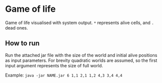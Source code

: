 # Game of life

Game of life visualised with system output. 
`*` represents alive cells, and `.` dead ones.

## How to run
Run the attached jar file with the size of the world and initial alive positions as input parameters.
For brevity quadratic worlds are assumed, so the first input argument represents the size of full world. 
 
Example: 
`java -jar NAME.jar 6 1,1 2,1 1,2 4,3 3,4 4,4`
